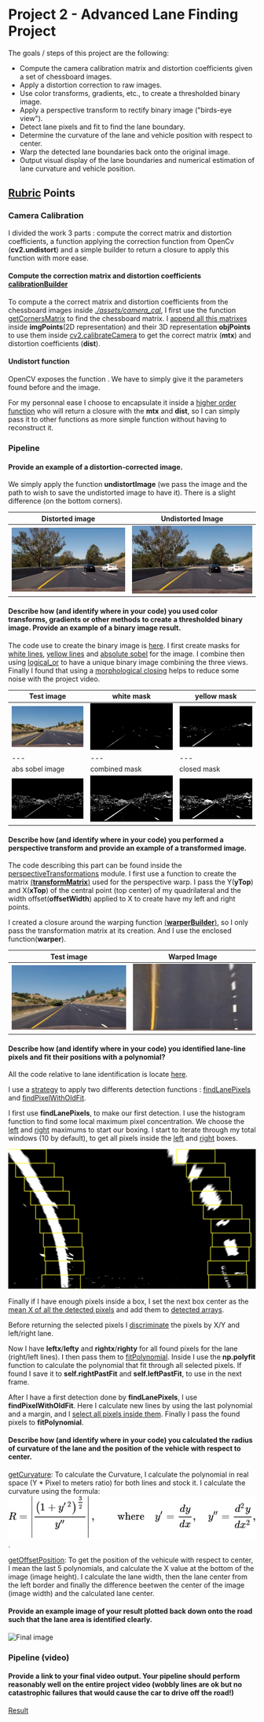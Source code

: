 # Project 2 - Advanced Lane Finding Project

The goals / steps of this project are the following:

* Compute the camera calibration matrix and distortion coefficients given a set of chessboard images.
* Apply a distortion correction to raw images.
* Use color transforms, gradients, etc., to create a thresholded binary image.
* Apply a perspective transform to rectify binary image ("birds-eye view").
* Detect lane pixels and fit to find the lane boundary.
* Determine the curvature of the lane and vehicle position with respect to center.
* Warp the detected lane boundaries back onto the original image.
* Output visual display of the lane boundaries and numerical estimation of lane curvature and vehicle position.

## [Rubric](https://review.udacity.com/#!/rubrics/571/view) Points

### Camera Calibration

I divided the work 3 parts : compute the correct matrix and distortion coefficients, a function applying the correction function from OpenCv (**cv2.undistort**) and a simple builder to return a closure to apply this function with more ease.

#### Compute the correction matrix and distortion coefficients [calibrationBuilder](./camera_calibration/calibrationBuilder.py)

 To compute a the correct matrix and distortion coefficients from the chessboard images inside *[./assets/camera_cal](./assets/camera_cal/)*, I first use the function [getCornersMatrix](https://github.com/jotamontecino/nd_selfdriving_project2/blob/master/camera_calibration/calibrationBuilder.py#L39-L51) to find the chessboard matrix. I [append all this matrixes](https://github.com/jotamontecino/nd_selfdriving_project2/blob/master/camera_calibration/calibrationBuilder.py#L23-L25) inside **imgPoints**(2D representation) and their 3D representation **objPoints** to use them inside [cv2.calibrateCamera](https://github.com/jotamontecino/nd_selfdriving_project2/blob/master/camera_calibration/calibrationBuilder.py#L29-L30) to get the correct matrix (**mtx**) and distortion coefficients (**dist**).

 #### Undistort function

 OpenCV exposes the function [](https://github.com/jotamontecino/nd_selfdriving_project2/blob/master/camera_calibration/undistort.py#L7). We have to simply give it the parameters found before and the image.

 For my personnal ease I choose to encapsulate it inside a [higher order function](https://github.com/jotamontecino/nd_selfdriving_project2/blob/master/camera_calibration/undistort.py#L5) who will return a closure with the **mtx** and **dist**, so I can simply pass it to other functions as more simple function without having to reconstruct it.

### Pipeline

#### Provide an example of a distortion-corrected image.

We simply apply the function **undistortImage** (we pass the image and the path to wish to save the undistorted image to have it). There is a slight difference (on the bottom corners).

| Distorted image | Undistorted Image |
|---|---|
|![alt text](https://github.com/jotamontecino/nd_selfdriving_project2/blob/master/assets/test_images/test6.jpg)|![alt text](https://github.com/jotamontecino/nd_selfdriving_project2/blob/master/assets/test_images/test6.jpg)|

#### Describe how (and identify where in your code) you used color transforms, gradients or other methods to create a thresholded binary image. Provide an example of a binary image result.

The code use to create the binary image is [here](https://github.com/jotamontecino/nd_selfdriving_project2/blob/master/binarization/__init__.py).
I first create masks for [white lines](https://github.com/jotamontecino/nd_selfdriving_project2/blob/master/binarization/colorTransformations.py#L20), [yellow lines](https://github.com/jotamontecino/nd_selfdriving_project2/blob/master/binarization/colorTransformations.py#L13) and [absolute sobel](https://github.com/jotamontecino/nd_selfdriving_project2/blob/master/binarization/sobelUtils.py#L5) for the image. I combine then using [logical_or](https://github.com/jotamontecino/nd_selfdriving_project2/blob/master/binarization/__init__.py#L13) to have a unique binary image combining the three views.
Finally I found that using a [morphological closing](https://github.com/jotamontecino/nd_selfdriving_project2/blob/master/binarization/__init__.py#L21) helps to reduce some noise with the project video.

| Test image | white mask | yellow mask |
|---|---|---|
|![test](https://github.com/jotamontecino/nd_selfdriving_project2/blob/master/assets/test_images/straight_lines1.jpg)|![white](https://github.com/jotamontecino/nd_selfdriving_project2/blob/master/assets/test_images/straight_lines1-white_thresholded.jpg)|![yellow](https://github.com/jotamontecino/nd_selfdriving_project2/blob/master/assets/test_images/straight_lines1-yellow_thresholded.jpg)|
|---|---|---|
| abs sobel image | combined mask | closed mask |
|![abs sobel](https://github.com/jotamontecino/nd_selfdriving_project2/blob/master/assets/test_images/straight_lines1-abs_sobel_thresholded.jpg)|![combined](https://github.com/jotamontecino/nd_selfdriving_project2/blob/master/assets/test_images/straight_lines1-combined_thresholded.jpg)|![closed](https://github.com/jotamontecino/nd_selfdriving_project2/blob/master/assets/test_images/straight_lines1--binary_image.jpg)|

#### Describe how (and identify where in your code) you performed a perspective transform and provide an example of a transformed image.

The code describing this part can be found inside the [perspectiveTransformations](https://github.com/jotamontecino/nd_selfdriving_project2/blob/master/perspectiveTransformations/__init__.py) module.
I first use a function to create the matrix [(**transformMatrix**)](https://github.com/jotamontecino/nd_selfdriving_project2/blob/master/perspectiveTransformations/__init__.py#L6) used for the perspective warp. I pass the Y(**yTop**) and X(**xTop**) of the central point (top center) of my quadrilateral and the width offset(**offsetWidth**) applied to X to create have my left and right points.

I created a closure around the warping function [(**warperBuilder**)](https://github.com/jotamontecino/nd_selfdriving_project2/blob/master/perspectiveTransformations/__init__.py#L23), so I only pass the transformation matrix at its creation. And I use the enclosed function(**warper**).

| Test image | Warped Image |
|---|---|
|![test](https://github.com/jotamontecino/nd_selfdriving_project2/blob/master/assets/test_images/undistorted-straight_lines1.jpg)|![warped](https://github.com/jotamontecino/nd_selfdriving_project2/blob/master/assets/test_images/undistorted-straight_lines1-birdEye.jpg)

#### Describe how (and identify where in your code) you identified lane-line pixels and fit their positions with a polynomial?

All the code relative to lane identification is locate [here](https://github.com/jotamontecino/nd_selfdriving_project2/blob/master/laneDetection/lane.py).

I use a [strategy](https://github.com/jotamontecino/nd_selfdriving_project2/blob/master/laneDetection/lane.py#L35) to apply two differents detection functions : [findLanePixels](https://github.com/jotamontecino/nd_selfdriving_project2/blob/master/laneDetection/lane.py#L123) and [findPixelWithOldFit](https://github.com/jotamontecino/nd_selfdriving_project2/blob/master/laneDetection/lane.py#L98).

I first use **findLanePixels**, to make our first detection. I use the histogram function to find some local maximum pixel concentration. We choose the [left](https://github.com/jotamontecino/nd_selfdriving_project2/blob/master/laneDetection/lane.py#L130) and [right](https://github.com/jotamontecino/nd_selfdriving_project2/blob/master/laneDetection/lane.py#L131) maximums to start our boxing. I start to iterate through my total windows (10 by default), to get all pixels inside the [left](https://github.com/jotamontecino/nd_selfdriving_project2/blob/master/laneDetection/lane.py#L175) and [right](https://github.com/jotamontecino/nd_selfdriving_project2/blob/master/laneDetection/lane.py#L181) boxes.

![Windowed](https://github.com/jotamontecino/nd_selfdriving_project2/blob/master/writeup_assets/test2-windowed.jpg)

Finally if I have enough pixels inside a box, I set the next box center as the [mean X of all the detected pixels](https://github.com/jotamontecino/nd_selfdriving_project2/blob/master/laneDetection/lane.py#L193) and add them to [detected arrays](https://github.com/jotamontecino/nd_selfdriving_project2/blob/master/laneDetection/lane.py#L200).

Before returning the selected pixels I [discriminate](https://github.com/jotamontecino/nd_selfdriving_project2/blob/master/laneDetection/lane.py#L207) the pixels by X/Y and left/right lane.

Now I have **leftx**/**lefty** and **rightx**/**righty** for all found pixels for the lane (right/left lines). I then pass them to [fitPolynomial](https://github.com/jotamontecino/nd_selfdriving_project2/blob/master/laneDetection/lane.py#L85). Inside I use the **np.polyfit** function to calculate the polynomial that fit through all selected pixels.
If found I save it to **self.rightPastFit** and **self.leftPastFit**, to use in the next frame.

After I have a first detection done by **findLanePixels**, I use **findPixelWithOldFit**. Here I calculate new lines by using the last polynomial and a margin, and I [select all pixels inside them](https://github.com/jotamontecino/nd_selfdriving_project2/blob/master/laneDetection/lane.py#L104). Finally I pass the found pixels to **fitPolynomial**.


#### Describe how (and identify where in your code) you calculated the radius of curvature of the lane and the position of the vehicle with respect to center.

[getCurvature](https://github.com/jotamontecino/nd_selfdriving_project2/blob/master/laneDetection/lane.py#L235): To calculate the Curvature, I calculate the polynomial in real space (Y * Pixel to meters ratio) for both lines and stock it. I calculate the curvature using the formula: ![function](https://github.com/jotamontecino/nd_selfdriving_project2/blob/master/writeup_assets/curveFn.svg).

[getOffsetPosition](https://github.com/jotamontecino/nd_selfdriving_project2/blob/master/laneDetection/lane.py#L245): To get the position of the vehicule with respect to center, I mean the last 5 polynomials, and calculate the X value at the bottom of the image (image height). I calculate the lane width, then the lane center from the left border and finally the difference beetwen the center of the image (image width) and the calculated lane center.

#### Provide an example image of your result plotted back down onto the road such that the lane area is identified clearly.

![Final image](https://github.com/jotamontecino/nd_selfdriving_project2/blob/masterwriteup_assets/undistorted-test5-lanes.jpg)

### Pipeline (video)

#### Provide a link to your final video output. Your pipeline should perform reasonably well on the entire project video (wobbly lines are ok but no catastrophic failures that would cause the car to drive off the road!)

[Result](https://github.com/jotamontecino/nd_selfdriving_project2/blob/master/assets/test_video/result.mp4)
